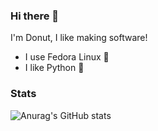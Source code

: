 ### Hi there 👋
I'm Donut, I like making software!
- I use Fedora Linux 🐧
- I like Python 🐍

### Stats
![Anurag's GitHub stats](https://github-readme-stats.vercel.app/api?username=donutdev&include_all_commits=true)




<!--
**DonutDev/donutdev** is a ✨ _special_ ✨ repository because its `README.md` (this file) appears on your GitHub profile.



